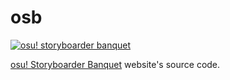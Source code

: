 # osb

[![osu! storyboarder banquet](https://discordapp.com/api/guilds/203050773645492224/widget.png?style=shield)](https://discord.gg/B8NX7YW)

[osu! Storyboarder Banquet](https://osb.azurewebsites.net/) website's source code.